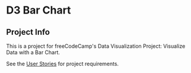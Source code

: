 # D3 Bar Chart

## Project Info

This is a project for freeCodeCamp's Data Visualization Project: Visualize Data with a Bar Chart.

See the [User Stories](https://www.freecodecamp.org/learn/data-visualization/data-visualization-projects/visualize-data-with-a-bar-chart) for project requirements.
